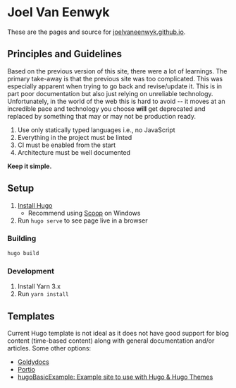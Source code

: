 # Joel Van Eenwyk

These are the pages and source for [joelvaneenwyk.github.io](https://joelvaneenwyk.github.io/).

## Principles and Guidelines

Based on the previous version of this site, there were a lot of learnings. The primary take-away is that the previous site was too complicated. This was especially apparent when trying to go back and revise/update it. This is in part poor documentation but also just relying on unreliable technology. Unfortunately, in the world of the web this is hard to avoid -- it moves at an incredible pace and technology you choose **will** get deprecated and replaced by something that may or may not be production ready.

1. Use only statically typed languages i.e., no JavaScript
2. Everything in the project must be linted
3. CI must be enabled from the start
4. Architecture must be well documented

**Keep it simple.**

## Setup

1. [Install Hugo](https://gohugo.io/getting-started/installing/)
    * Recommend using [Scoop](https://scoop.sh/) on Windows
2. Run `hugo serve` to see page live in a browser

### Building

`hugo build`

### Development

1. Install Yarn 3.x
2. Run `yarn install`

## Templates

Current Hugo template is not ideal as it does not have good support for blog content (time-based content) along with general documentation and/or articles. Some other options:

* [Goldydocs](https://example.docsy.dev/)
* [Portio](https://portio-hugo.staticmania.com/)
* [hugoBasicExample: Example site to use with Hugo & Hugo Themes](https://github.com/gohugoio/hugoBasicExample)
